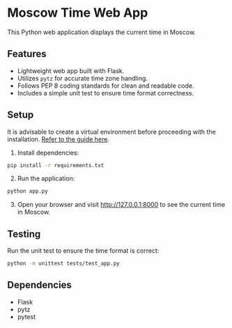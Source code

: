 # Moscow Time Web App

This Python web application displays the current time in Moscow.

## Features

- Lightweight web app built with Flask.
- Utilizes `pytz` for accurate time zone handling.
- Follows PEP 8 coding standards for clean and readable code.
- Includes a simple unit test to ensure time format correctness.

## Setup

It is advisable to create a virtual environment before proceeding with the installation. [Refer to the guide here](https://packaging.python.org/en/latest/guides/installing-using-pip-and-virtual-environments/).

1. Install dependencies:

```bash
pip install -r requirements.txt
```

2. Run the application:
```bash
python app.py
```

3. Open your browser and visit http://127.0.0.1:8000 to see the current time in Moscow.

## Testing
Run the unit test to ensure the time format is correct:
```bash
python -m unittest tests/test_app.py
```

## Dependencies
* Flask
* pytz
* pytest
